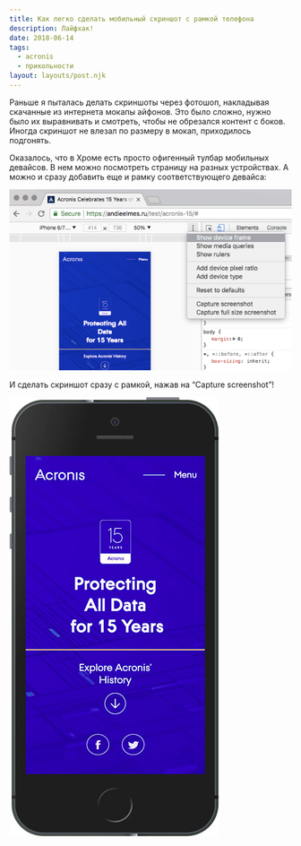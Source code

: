 ```yaml
---
title: Как легко сделать мобильный скриншот c рамкой телефона
description: Лайфхак!
date: 2018-06-14
tags:
  - acronis
  - прикольности
layout: layouts/post.njk
---
```

Раньше я пыталась делать скриншоты через фотошоп, накладывая скачанные из интернета мокапы айфонов. Это было сложно, нужно было их выравнивать и смотреть, чтобы не обрезался контент с боков. Иногда скриншот не влезал по размеру в мокап, приходилось подгонять.

Оказалось, что в Хроме есть просто офигенный тулбар мобильных девайсов. В нем можно посмотреть страницу на разных устройствах. А можно и сразу добавить еще и рамку соответствующего девайса:

![Скриншот страницы настроек мобильного режима Chrome](./images/chrome.png)

И сделать скриншот сразу с рамкой, нажав на “Capture screenshot”!

![Скриншот страницы с рамкой](./images/se.jpg)
